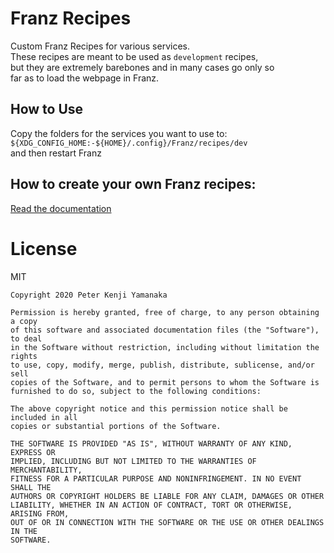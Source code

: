 # Franz Recipes

Custom Franz Recipes for various services.  
These recipes are meant to be used as `development` recipes,  
but they are extremely barebones and in many cases go only so  
far as to load the webpage in Franz.

## How to Use

Copy the folders for the services you want to use to:  
`${XDG_CONFIG_HOME:-${HOME}/.config}/Franz/recipes/dev`  
and then restart Franz

## How to create your own Franz recipes:
[Read the documentation](https://github.com/meetfranz/plugins)

# License
MIT

```
Copyright 2020 Peter Kenji Yamanaka

Permission is hereby granted, free of charge, to any person obtaining a copy
of this software and associated documentation files (the "Software"), to deal
in the Software without restriction, including without limitation the rights
to use, copy, modify, merge, publish, distribute, sublicense, and/or sell
copies of the Software, and to permit persons to whom the Software is
furnished to do so, subject to the following conditions:

The above copyright notice and this permission notice shall be included in all
copies or substantial portions of the Software.

THE SOFTWARE IS PROVIDED "AS IS", WITHOUT WARRANTY OF ANY KIND, EXPRESS OR
IMPLIED, INCLUDING BUT NOT LIMITED TO THE WARRANTIES OF MERCHANTABILITY,
FITNESS FOR A PARTICULAR PURPOSE AND NONINFRINGEMENT. IN NO EVENT SHALL THE
AUTHORS OR COPYRIGHT HOLDERS BE LIABLE FOR ANY CLAIM, DAMAGES OR OTHER
LIABILITY, WHETHER IN AN ACTION OF CONTRACT, TORT OR OTHERWISE, ARISING FROM,
OUT OF OR IN CONNECTION WITH THE SOFTWARE OR THE USE OR OTHER DEALINGS IN THE
SOFTWARE.
```
